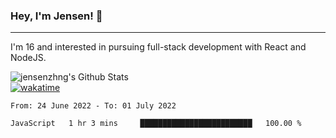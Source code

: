 ### Hey, I'm Jensen! 👋

---

I'm 16 and interested in pursuing full-stack development with React and NodeJS.

![jensenzhng's Github Stats](https://github-readme-stats.vercel.app/api?username=jensenzhng&theme=dark&show_icons=true&count_private=true)
<br />
[![wakatime](https://wakatime.com/badge/user/cbfc263d-3611-4e36-8278-8fad45fe3f62.svg)](https://wakatime.com/@cbfc263d-3611-4e36-8278-8fad45fe3f62)

<!--START_SECTION:waka-->

```text
From: 24 June 2022 - To: 01 July 2022

JavaScript   1 hr 3 mins     █████████████████████████   100.00 %
```

<!--END_SECTION:waka-->
